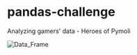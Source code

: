 # pandas-challenge
Analyzing gamers' data - Heroes of Pymoli


![Data_Frame](.Users/AliciaLy/Desktop/1.png)


